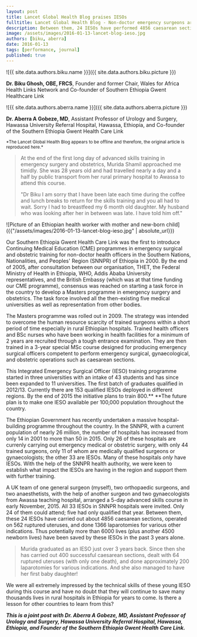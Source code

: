 ```yaml
---
layout: post
title: Lancet Global Health Blog praises IESOs
fulltitle: Lancet Global Health Blog - Non-doctor emergency surgeons are saving thousands of lives in rural Ethiopian hospitals
description: Between them, 24 IESOs have performed 4856 caesarean sections and nearly 2000 emergency laparotomies including for 562 ruptured uteruses. Thus, potentially saving more than 6000 lives (plus another 4500 newborn lives) in the past 3 years alone.
image: /assets/images/2016-01-13-lancet-blog-ieso.jpg
authors: [biku, aberra]
date: 2016-01-13
tags: [performance, journal]
published: true
---
```


<div class="row">
<div class="col col-50">
![{{ site.data.authors.biku.name }}]({{ site.data.authors.biku.picture }})

**Dr. Biku Ghosh, OBE, FRCS**, Founder and former Chair, Wales for Africa Health Links Network and Co-founder of Southern Ethiopia Gwent Healthcare Link

</div>
<div class="col col-50">

![{{ site.data.authors.aberra.name }}]({{ site.data.authors.aberra.picture }})

**Dr. Aberra A Gobeze, MD**, Assistant Professor of Urology and Surgery, Hawassa University Referral Hospital, Hawassa, Ethiopia, and Co-founder of the Southern Ethiopia Gwent Health Care Link 
</div>
</div>

<small>
*The Lancet Global Health Blog appears to be offline and therefore, the original article is reproduced here.*
</small>

>At the end of the first long day of advanced skills training in emergency surgery and obstetrics, Murida Shamil approached me timidly.
She was 28 years old and had travelled nearly a day and a half by public transport from her rural primary hospital to Awassa to attend this course.
>
>"Dr Biku I am sorry that I have been late each time during the coffee and lunch breaks to return for the skills training and you all had to wait.
Sorry I had to breastfeed my 6 month old daughter.
My husband who was looking after her in between was late.
I have told him off."

![Picture of an Ethiopian health worker with mother and new-born child]({{"/assets/images/2016-01-13-lancet-blog-ieso.jpg" | absolute_url}})

Our Southern Ethiopia Gwent Health Care Link was the first to introduce Continuing Medical Education (CME) programmes in emergency surgical and obstetric training for non-doctor health officers in the Southern Nations, Nationalities, and Peoples' Region (SNNPR) of Ethiopia in 2000.
By the end of 2005, after consultation between our organisation, THET, the Federal Ministry of Health in Ethiopia, WHO, Addis Ababa University representatives, and the British Embassy (which was at that time funding our CME programme), consensus was reached on starting a task force in the country to develop a Masters programme in emergency surgery and obstetrics.
The task force involved all the then-existing five medical universities as well as representation from other bodies.

The Masters programme was rolled out in 2009.
The strategy was intended to overcome the human resource scarcity of trained surgeons within a short period of time especially in rural Ethiopian hospitals.
Trained health officers and BSc nurses who have been working in health facilities for a minimum of 2 years are recruited through a tough entrance examination.
They are then trained in a 3-year special MSc course designed for producing emergency surgical officers competent to perform emergency surgical, gynaecological, and obstetric operations such as caesarean sections.

This Integrated Emergency Surgical Officer (IESO) training programme started in three universities with an intake of 43 students and has since been expanded to 11 universities.
The first batch of graduates qualified in 2012/13.
Currently there are 153 qualified IESOs deployed in different regions.
By the end of 2015 the initiative plans to train 800.** **The future plan is to make one IESO available per 100,000 population throughout the country.

The Ethiopian Government has recently undertaken a massive hospital-building programme throughout the country.
In the SNNPR, with a current population of nearly 26 million, the number of hospitals has increased from only 14 in 2001 to more than 50 in 2015.
Only 26 of these hospitals are currenly carrying out emergency medical or obstetric surgery, with only 44 trained surgeons, only 11 of whom are medically qualified surgeons or gynaecologists; the other 33 are IESOs.
Many of these hospitals *only* have IESOs.
With the help of the SNNPR health authority, we were keen to establish what impact the IESOs are having in the region and support them with further training.

A UK team of one general surgeon (myself), two orthopaedic surgeons, and two anaesthetists, with the help of another surgeon and two gynaecologists from Awassa teaching hospital, arranged a 5-day advanced skills course in early November, 2015.
All 33 IESOs in SNNPR hospitals were invited.
Only 24 of them could attend; five had only qualified that year.
Between them, these 24 IESOs have carried out about 4856 caesarean sections, operated on 562 ruptured uteruses, and done 1366 laparotomies for various other indications.
Thus potentially more than 6000 lives (plus another 4500 newborn lives) have been saved by these IESOs in the past 3 years alone.  

>Murida graduated as an IESO just over 3 years back.
Since then she has carried out 400 successful caesarean sections, dealt with 64 ruptured uteruses (with only one death), and done approximately 200 laparotomies for various indications.
And she also managed to have her first baby daughter!

We were all extremely impressed by the technical skills of these young IESO during this course and have no doubt that they will continue to save many thousands lives in rural hospitals in Ethiopia for years to come.
Is there a lesson for other countries to learn from this?

***This is a joint post with Dr. Aberra A Gobeze, MD, Assistant Professor of Urology and Surgery, Hawassa University Referral Hospital, Hawassa, Ethiopia, and Founder of the Southern Ethiopia Gwent Health Care Link.***
